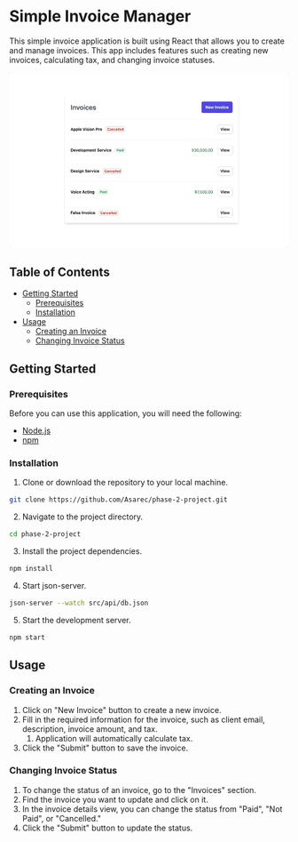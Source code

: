 # Simple Invoice Manager

This simple invoice application is built using React that allows you to create and manage invoices. This app includes features such as creating new invoices, calculating tax, and changing invoice statuses.

![Application Demo](./demo.gif)

## Table of Contents

- [Getting Started](#getting-started)
  - [Prerequisites](#prerequisites)
  - [Installation](#installation)
- [Usage](#usage)
  - [Creating an Invoice](#creating-an-invoice)
  - [Changing Invoice Status](#changing-invoice-status)

## Getting Started

### Prerequisites

Before you can use this application, you will need the following:

- [Node.js](https://nodejs.org/)
- [npm](https://www.npmjs.com/)

### Installation

1. Clone or download the repository to your local machine.

```bash
git clone https://github.com/Asarec/phase-2-project.git
```

2. Navigate to the project directory.

```bash
cd phase-2-project
```

3. Install the project dependencies.

```bash
npm install
```

4. Start json-server.

```bash
json-server --watch src/api/db.json
```

5. Start the development server.

```bash
npm start
```

## Usage

### Creating an Invoice

1. Click on "New Invoice" button to create a new invoice.
2. Fill in the required information for the invoice, such as client email, description, invoice amount, and tax.
   1. Application will automatically calculate tax.
3. Click the "Submit" button to save the invoice.

### Changing Invoice Status

1. To change the status of an invoice, go to the "Invoices" section.
2. Find the invoice you want to update and click on it.
3. In the invoice details view, you can change the status from "Paid", "Not Paid", or "Cancelled."
4. Click the "Submit" button to update the status.
